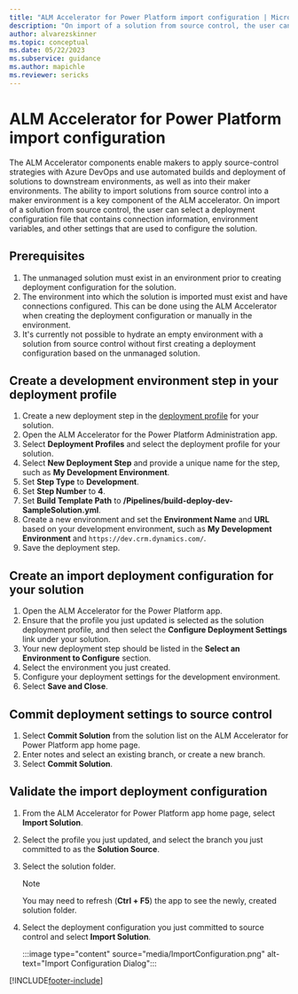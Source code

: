 ```yaml
---
title: "ALM Accelerator for Power Platform import configuration | MicrosoftDocs"
description: "On import of a solution from source control, the user can select a deployment configuration file that contains connection information, environment variables, and other settings that are used to configure the solution."
author: alvarezskinner
ms.topic: conceptual
ms.date: 05/22/2023
ms.subservice: guidance
ms.author: mapichle
ms.reviewer: sericks
---
```

# ALM Accelerator for Power Platform import configuration

The ALM Accelerator components enable makers to apply source-control strategies with Azure DevOps and use automated builds and deployment of solutions to downstream environments, as well as into their maker environments. The ability to import solutions from source control into a maker environment is a key component of the ALM accelerator. On import of a solution from source control, the user can select a deployment configuration file that contains connection information, environment variables, and other settings that are used to configure the solution.

## Prerequisites

1. The unmanaged solution must exist in an environment prior to creating deployment configuration for the solution.
1. The environment into which the solution is imported must exist and have connections configured. This can be done using the ALM Accelerator when creating the deployment configuration or manually in the environment.
1. It's currently not possible to hydrate an empty environment with a solution from source control without first creating a deployment configuration based on the unmanaged solution.

## Create a development environment step in your deployment profile

1. Create a new deployment step in the [deployment profile](./setup-deployment-user-profiles.md) for your solution.
1. Open the ALM Accelerator for the Power Platform Administration app.
1. Select **Deployment Profiles** and select the deployment profile for your solution.
1. Select **New Deployment Step** and provide a unique name for the step, such as **My Development Environment**.
1. Set **Step Type** to **Development**.
1. Set **Step Number** to **4**.
1. Set **Build Template Path** to **/Pipelines/build-deploy-dev-SampleSolution.yml**.
1. Create a new environment and set the **Environment Name** and **URL** based on your development environment, such as **My Development Environment** and `https://dev.crm.dynamics.com/`.
1. Save the deployment step.

## Create an import deployment configuration for your solution

1. Open the ALM Accelerator for the Power Platform app.
1. Ensure that the profile you just updated is selected as the solution deployment profile, and then select the **Configure Deployment Settings** link under your solution.
1. Your new deployment step should be listed in the **Select an Environment to Configure** section.
1. Select the environment you just created.
1. Configure your deployment settings for the development environment.
1. Select **Save and Close**.

## Commit deployment settings to source control

1. Select **Commit Solution** from the solution list on the ALM Accelerator for Power Platform app home page.
1. Enter notes and select an existing branch, or create a new branch.
1. Select **Commit Solution**.

## Validate the import deployment configuration

1. From the ALM Accelerator for Power Platform app home page, select **Import Solution**.
1. Select the profile you just updated, and select the branch you just committed to as the **Solution Source**.
1. Select the solution folder.
    > [!NOTE]
    > You may need to refresh (**Ctrl + F5**) the app to see the newly, created solution folder.
1. Select the deployment configuration you just committed to source control and select **Import Solution**.

    :::image type="content" source="media/ImportConfiguration.png" alt-text="Import Configuration Dialog":::

[!INCLUDE[footer-include](../../includes/footer-banner.md)]
